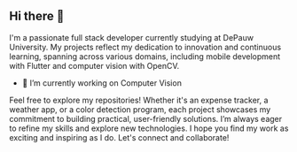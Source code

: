 ## Hi there 👋

I'm a passionate full stack developer currently studying at DePauw University. My projects reflect my dedication to innovation and continuous learning, spanning across various domains, including mobile development with Flutter and computer vision with OpenCV.

- 🔭 I’m currently working on Computer Vision


Feel free to explore my repositories! Whether it's an expense tracker, a weather app, or a color detection program, each project showcases my commitment to building practical, user-friendly solutions. I’m always eager to refine my skills and explore new technologies. I hope you find my work as exciting and inspiring as I do. Let's connect and collaborate!

<!--
**xangaih/xangaih** is a ✨ _special_ ✨ repository because its `README.md` (this file) appears on your GitHub profile.

Here are some ideas to get you started:

- 🔭 I’m currently working on ...
- 🌱 I’m currently learning ...
- 👯 I’m looking to collaborate on ...
- 🤔 I’m looking for help with ...
- 💬 Ask me about ...
- 📫 How to reach me: ...
- 😄 Pronouns: ...
- ⚡ Fun fact: ...
-->
